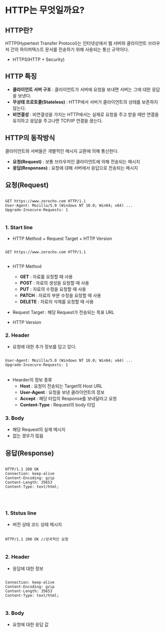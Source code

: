 # HTTP는 무엇일까요?
## HTTP란?
HTTP(Hypertext Transfer Protocol)는 인터넷상에서 웹 서버와 클라이언트 브라우저 간의 하이퍼텍스트 문서를 전송하기 위해 사용되는 통신 규약이다. 

* HTTPS(HTTP + Security)

## HTTP 특징
+ **클라이언트 서버 구조** : 클라이언트가 서버에 요청을 보내면 서버는 그에 대한 응답을 보낸다.
+ **무상태 프로토콜(Stateless)** : HTTP에서 서버가 클라이언트의 상태를 보존하지 않는다.
+ **비연결성** : 비연결성을 가지는 HTTP에서는 실제로 요청을 주고 받을 때만 연결을 유지하고 응답을 주고나면 TCP/IP 연결을 끊는다.

## HTTP의 동작방식
클라이언트와 서버들은 개별적인 메시지 교환에 의해 통신한다. 
+ **요청(Request)** : 보통 브라우저인 클라이언트에 의해 전송되는 메시지
+ **응답(Responses)** : 요청에 대해 서버에서 응답으로 전송되는 메시지

## 요청(Request)
<pre>
<code>
GET https://www.zerocho.com HTTP/1.1
User-Agent: Mozilla/5.0 (Windows NT 10.0; Win64; x64) ...
Upgrade-Insecure-Requests: 1
</code>
</pre>

### 1. Start line
+ HTTP Method + Request Target + HTTP Version
<pre>
<code>
GET https://www.zerocho.com HTTP/1.1
</code>
</pre>

+ HTTP Method
    - **GET** : 자료를 요청할 때 사용
    - **POST** : 자료의 생성을 요청할 때 사용
    - **PUT** : 자료의 수정을 요청할 때 사용
    - **PATCH** : 자료의 부분 수정을 요청할 때 사용
    - **DELETE** : 자료의 삭제를 요청할 때 사용

+ Request Target : 해당 Request가 전송되는 목표 URL
+ HTTP Version

### 2. Header
+ 요청에 대한 추가 정보를 담고 있다.
<pre>
<code>
User-Agent: Mozilla/5.0 (Windows NT 10.0; Win64; x64) ...
Upgrade-Insecure-Requests: 1
</code>
</pre>

+ Hearder의 정보 종류
    - **Host** : 요청이 전송되는 Target의 Host URL
    - **User-Agent** : 요청을 보낸 클라이언트의 정보
    - **Accept** : 해당 타입의 Response를 보내달라고 요청
    - **Content-Type** : Request의 body 타입

### 3. Body
+ 해당 Request의 실제 메시지
+ 없는 경우가 많음

## 응답(Response)
<pre>
<code>
HTTP/1.1 200 OK
Connection: keep-alive
Content-Encoding: gzip												 
Content-Length: 35653
Content-Type: text/html;

<!DOCTYPE html><html lang="ko" data-reactroot=""><head><title...>
</code>
</pre>

### 1. Ststus line
+ 버전 상태 코드 상태 메시지
<pre>
<code>
HTTP/1.1 200 OK //성곡적인 요청
</code>
</pre>

### 2. Header
+ 응답에 대한 정보
<pre>
<code>
Connection: keep-alive
Content-Encoding: gzip												 
Content-Length: 35653
Content-Type: text/html;
</code>
</pre>

### 3. Body
+ 요청에 대한 응답 값
<pre>
<code>
<!DOCTYPE html><html lang="ko" data-reactroot=""><head><title...>
</code>
</pre>